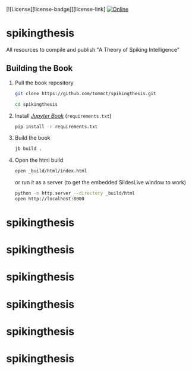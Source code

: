 [![License][license-badge]][license-link]
[![Online][online-badge]][online-link]

[licence-badge]: https://img.shields.io/github/license/tommct/spikingthesis.svg
[licence-link]: https://github.com/tommct/spikingthesis/blob/master/LICENSE
[online-badge]: https://img.shields.io/badge/read-online-green.svg
[online-link]: https://tommct.github.io/spikingthesis/

# spikingthesis
All resources to compile and publish "A Theory of Spiking Intelligence"

## Building the Book ##

1. Pull the book repository
   ```bash
   git clone https://github.com/tommct/spikingthesis.git

   cd spikingthesis
   ```
2. Install [*Jupyter Book*][jb-pypi] (`requirements.txt`)
   ```bash
   pip install -r requirements.txt
   ```
3. Build the book
   ```bash
   jb build .
   ```
4. Open the html build
   ```bash
   open _build/html/index.html
   ```
   or run it as a server (to get the embedded SlidesLive window to work)
   ```bash
   python -m http.server --directory _build/html
   open http://localhost:8000
   ```
   
[jb-pypi]: https://pypi.org/project/jupyter-book/

# spikingthesis
# spikingthesis
# spikingthesis
# spikingthesis
# spikingthesis
# spikingthesis
